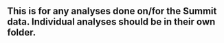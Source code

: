 ## This is for any analyses done on/for the Summit data. Individual analyses should be in their own folder.
